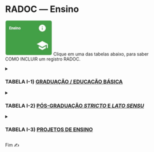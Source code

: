 # RADOC &#x2015; Ensino

<img src="../media/painel-ensino.jpg" width="150"> Clique em uma das tabelas abaixo, para saber COMO INCLUIR um registro RADOC.

<details><summary><H3><b>TABELA I-1) <ins>GRADUAÇÃO / EDUCAÇÃO BÁSICA</ins></H3></b></summary>
  
|Item|Descrição|Pontos|**COMO<br>INCLUIR**|
|-|-|-|-|
|1|Aulas presenciais na graduação / Educação básica|10 * has (horas no ano/32)|[&#10084; Sistemas](./fonte-sistema.md)|
|2|Aulas do ensino a distância na graduação / Educação básica|10 * has (horas no ano/32)|[&#10084; Sistemas](./fonte-sistema.md)|
</details>

<details><summary><H3><b>TABELA I-2) <ins>PÓS-GRADUAÇÃO <i>STRICTO</i> E <i>LATO SENSU</i></ins></H3></b></summary>
  
|Item|Descrição|Pontos|**COMO<br>INCLUIR**|
|-|-|-|-|
|1|Aulas presenciais na pós-graduação|10 * has (horas no ano/32)|[&#10084; Sistemas](./fonte-sistema.md)|
|2|Aulas do ensino a distância na pós-graduação|10 * has (horas no ano/32)|[&#10084; Sistemas](./fonte-sistema.md)|
</details>

<details><summary><H3><b>TABELA I-3) <ins>PROJETOS DE ENSINO</ins></H3></b></summary>
  
|Item|Descrição|Pontos|**COMO<br>INCLUIR**|
|-|-|-|-|
|1|Coordenador de projeto de ensino com comprovação de financiamento (exceto bolsas)|10|[&#10084; Sistemas](./fonte-sistema.md)|
|2|Coordenador de projeto de ensino sem financiamento|5 (máx. 10)|[&#10084; Sistemas](./fonte-sistema.md)|
</details>

Fim &#9997;
